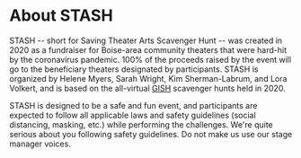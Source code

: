 # About STASH

STASH -- short for Saving Theater Arts Scavenger Hunt -- was created in 2020 as a fundraiser for Boise-area community theaters that were hard-hit by the coronavirus pandemic. 100% of the proceeds raised by the event will go to the beneficiary theaters designated by participants. STASH is organized by Helene Myers, Sarah Wright, Kim Sherman-Labrum, and Lora Volkert, and is based on the all-virtual [GISH](https://www.gish.com/) scavenger hunts held in 2020. 

STASH is designed to be a safe and fun event, and participants are expected to follow all applicable laws and safety guidelines (social distancing, masking, etc.) while performing the challenges. We're quite serious about you following safety guidelines. Do not make us use our stage manager voices.
